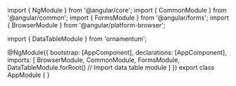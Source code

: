 import { NgModule } from '@angular/core';
import { CommonModule } from '@angular/common';
import { FormsModule } from '@angular/forms';
import { BrowserModule } from '@angular/platform-browser';

import { DataTableModule } from 'ornamentum';
  
@NgModule({
  bootstrap: [AppComponent],
  declarations: [AppComponent],
  imports: [
    BrowserModule,
    CommonModule,
    FormsModule,
    DataTableModule.forRoot() // Import data table module
  ]
})
export class AppModule {
}
 
